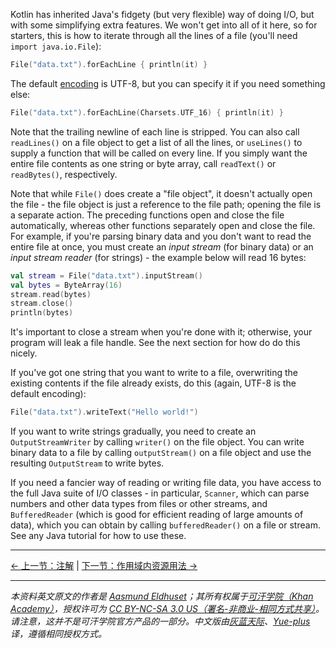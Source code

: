 Kotlin has inherited Java's fidgety (but very flexible) way of doing I/O, but with some simplifying extra features. We won't get into all of it here, so for starters, this is how to iterate through all the lines of a file (you'll need `import java.io.File`):

```kotlin
File("data.txt").forEachLine { println(it) }
```

The default [encoding](https://www.joelonsoftware.com/2003/10/08/the-absolute-minimum-every-software-developer-absolutely-positively-must-know-about-unicode-and-character-sets-no-excuses/) is UTF-8, but you can specify it if you need something else:

```kotlin
File("data.txt").forEachLine(Charsets.UTF_16) { println(it) }
```

Note that the trailing newline of each line is stripped. You can also call `readLines()` on a file object to get a list of all the lines, or `useLines()` to supply a function that will be called on every line. If you simply want the entire file contents as one string or byte array, call `readText()` or `readBytes()`, respectively.

Note that while `File()` does create a "file object", it doesn't actually open the file - the file object is just a reference to the file path; opening the file is a separate action. The preceding functions open and close the file automatically, whereas other functions separately open and close the file. For example, if you're parsing binary data and you don't want to read the entire file at once, you must create an _input stream_ (for binary data) or an _input stream reader_ (for strings) - the example below will read 16 bytes:

```kotlin
val stream = File("data.txt").inputStream()
val bytes = ByteArray(16)
stream.read(bytes)
stream.close()
println(bytes)
```

It's important to close a stream when you're done with it; otherwise, your program will leak a file handle. See the next section for how do do this nicely.

If you've got one string that you want to write to a file, overwriting the existing contents if the file already exists, do this (again, UTF-8 is the default encoding):

```kotlin
File("data.txt").writeText("Hello world!")
```

If you want to write strings gradually, you need to create an `OutputStreamWriter` by calling `writer()` on the file object. You can write binary data to a file by calling `outputStream()` on a file object and use the resulting `OutputStream` to write bytes.

If you need a fancier way of reading or writing file data, you have access to  the full Java suite of I/O classes - in particular, `Scanner`, which can parse numbers and other data types from files or other streams, and `BufferedReader` (which is good for efficient reading of large amounts of data), which you can obtain by calling `bufferedReader()` on a file or stream. See any Java tutorial for how to use these.




---

[← 上一节：注解](annotations.html) | [下一节：作用域内资源用法 →](scoped-resource-usage.html)


---

*本资料英文原文的作者是 [Aasmund Eldhuset](https://eldhuset.net/)；其所有权属于[可汗学院（Khan Academy）](https://www.khanacademy.org/)，授权许可为 [CC BY-NC-SA 3.0 US（署名-非商业-相同方式共享）](https://creativecommons.org/licenses/by-nc-sa/3.0/us/)。请注意，这并不是可汗学院官方产品的一部分。中文版由[灰蓝天际](https://hltj.me/)、[Yue-plus](https://github.com/Yue-plus) 译，遵循相同授权方式。*